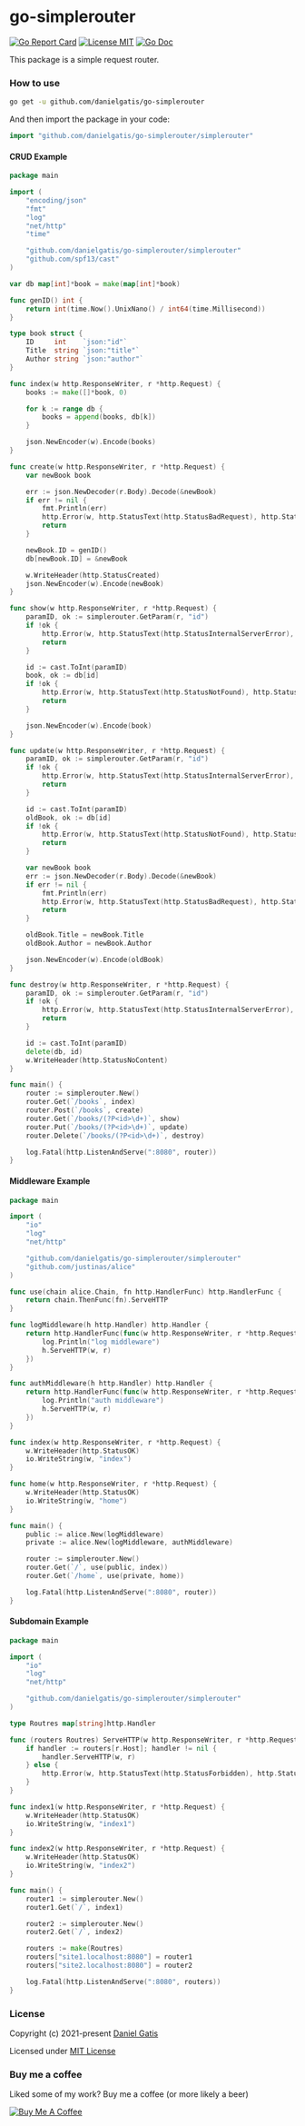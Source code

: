 # go-simplerouter

[![Go Report Card](https://goreportcard.com/badge/github.com/danielgatis/go-simplerouter?style=flat-square)](https://goreportcard.com/report/github.com/danielgatis/go-simplerouter)
[![License MIT](https://img.shields.io/badge/license-MIT-blue.svg)](https://raw.githubusercontent.com/danielgatis/go-simplerouter/master/LICENSE)
[![Go Doc](https://img.shields.io/badge/godoc-reference-blue.svg?style=flat-square)](https://godoc.org/github.com/danielgatis/go-simplerouter)

This package is a simple request router.

### How to use

```bash
go get -u github.com/danielgatis/go-simplerouter
```

And then import the package in your code:

```go
import "github.com/danielgatis/go-simplerouter/simplerouter"
```

#### CRUD Example

```go
package main

import (
	"encoding/json"
	"fmt"
	"log"
	"net/http"
	"time"

	"github.com/danielgatis/go-simplerouter/simplerouter"
	"github.com/spf13/cast"
)

var db map[int]*book = make(map[int]*book)

func genID() int {
	return int(time.Now().UnixNano() / int64(time.Millisecond))
}

type book struct {
	ID     int    `json:"id"`
	Title  string `json:"title"`
	Author string `json:"author"`
}

func index(w http.ResponseWriter, r *http.Request) {
	books := make([]*book, 0)

	for k := range db {
		books = append(books, db[k])
	}

	json.NewEncoder(w).Encode(books)
}

func create(w http.ResponseWriter, r *http.Request) {
	var newBook book

	err := json.NewDecoder(r.Body).Decode(&newBook)
	if err != nil {
		fmt.Println(err)
		http.Error(w, http.StatusText(http.StatusBadRequest), http.StatusBadRequest)
		return
	}

	newBook.ID = genID()
	db[newBook.ID] = &newBook

	w.WriteHeader(http.StatusCreated)
	json.NewEncoder(w).Encode(newBook)
}

func show(w http.ResponseWriter, r *http.Request) {
	paramID, ok := simplerouter.GetParam(r, "id")
	if !ok {
		http.Error(w, http.StatusText(http.StatusInternalServerError), http.StatusInternalServerError)
		return
	}

	id := cast.ToInt(paramID)
	book, ok := db[id]
	if !ok {
		http.Error(w, http.StatusText(http.StatusNotFound), http.StatusNotFound)
		return
	}

	json.NewEncoder(w).Encode(book)
}

func update(w http.ResponseWriter, r *http.Request) {
	paramID, ok := simplerouter.GetParam(r, "id")
	if !ok {
		http.Error(w, http.StatusText(http.StatusInternalServerError), http.StatusInternalServerError)
		return
	}

	id := cast.ToInt(paramID)
	oldBook, ok := db[id]
	if !ok {
		http.Error(w, http.StatusText(http.StatusNotFound), http.StatusNotFound)
		return
	}

	var newBook book
	err := json.NewDecoder(r.Body).Decode(&newBook)
	if err != nil {
		fmt.Println(err)
		http.Error(w, http.StatusText(http.StatusBadRequest), http.StatusBadRequest)
		return
	}

	oldBook.Title = newBook.Title
	oldBook.Author = newBook.Author

	json.NewEncoder(w).Encode(oldBook)
}

func destroy(w http.ResponseWriter, r *http.Request) {
	paramID, ok := simplerouter.GetParam(r, "id")
	if !ok {
		http.Error(w, http.StatusText(http.StatusInternalServerError), http.StatusInternalServerError)
		return
	}

	id := cast.ToInt(paramID)
	delete(db, id)
	w.WriteHeader(http.StatusNoContent)
}

func main() {
	router := simplerouter.New()
	router.Get(`/books`, index)
	router.Post(`/books`, create)
	router.Get(`/books/(?P<id>\d+)`, show)
	router.Put(`/books/(?P<id>\d+)`, update)
	router.Delete(`/books/(?P<id>\d+)`, destroy)

	log.Fatal(http.ListenAndServe(":8080", router))
}

```

#### Middleware Example

```go
package main

import (
	"io"
	"log"
	"net/http"

	"github.com/danielgatis/go-simplerouter/simplerouter"
	"github.com/justinas/alice"
)

func use(chain alice.Chain, fn http.HandlerFunc) http.HandlerFunc {
	return chain.ThenFunc(fn).ServeHTTP
}

func logMiddleware(h http.Handler) http.Handler {
	return http.HandlerFunc(func(w http.ResponseWriter, r *http.Request) {
		log.Println("log middleware")
		h.ServeHTTP(w, r)
	})
}

func authMiddleware(h http.Handler) http.Handler {
	return http.HandlerFunc(func(w http.ResponseWriter, r *http.Request) {
		log.Println("auth middleware")
		h.ServeHTTP(w, r)
	})
}

func index(w http.ResponseWriter, r *http.Request) {
	w.WriteHeader(http.StatusOK)
	io.WriteString(w, "index")
}

func home(w http.ResponseWriter, r *http.Request) {
	w.WriteHeader(http.StatusOK)
	io.WriteString(w, "home")
}

func main() {
	public := alice.New(logMiddleware)
	private := alice.New(logMiddleware, authMiddleware)

	router := simplerouter.New()
	router.Get(`/`, use(public, index))
	router.Get(`/home`, use(private, home))

	log.Fatal(http.ListenAndServe(":8080", router))
}
```

#### Subdomain Example

```go
package main

import (
	"io"
	"log"
	"net/http"

	"github.com/danielgatis/go-simplerouter/simplerouter"
)

type Routres map[string]http.Handler

func (routers Routres) ServeHTTP(w http.ResponseWriter, r *http.Request) {
	if handler := routers[r.Host]; handler != nil {
		handler.ServeHTTP(w, r)
	} else {
		http.Error(w, http.StatusText(http.StatusForbidden), http.StatusForbidden)
	}
}

func index1(w http.ResponseWriter, r *http.Request) {
	w.WriteHeader(http.StatusOK)
	io.WriteString(w, "index1")
}

func index2(w http.ResponseWriter, r *http.Request) {
	w.WriteHeader(http.StatusOK)
	io.WriteString(w, "index2")
}

func main() {
	router1 := simplerouter.New()
	router1.Get(`/`, index1)

	router2 := simplerouter.New()
	router2.Get(`/`, index2)

	routers := make(Routres)
	routers["site1.localhost:8080"] = router1
	routers["site2.localhost:8080"] = router2

	log.Fatal(http.ListenAndServe(":8080", routers))
}
```

### License

Copyright (c) 2021-present [Daniel Gatis](https://github.com/danielgatis)

Licensed under [MIT License](./LICENSE)

### Buy me a coffee
Liked some of my work? Buy me a coffee (or more likely a beer)

<a href="https://www.buymeacoffee.com/danielgatis" target="_blank"><img src="https://bmc-cdn.nyc3.digitaloceanspaces.com/BMC-button-images/custom_images/orange_img.png" alt="Buy Me A Coffee" style="height: auto !important;width: auto !important;"></a>
